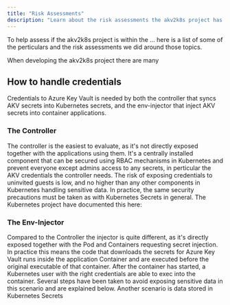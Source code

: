```yaml
---
title: "Risk Assessments"
description: "Learn about the risk assessments the akv2k8s project has done"
---
```


To help assess if the akv2k8s project is within the ... here is a list of some of the perticulars and the risk assessments we did around those topics.

When developing the akv2k8s project there are many

## How to handle credentials

Credentials to Azure Key Vault is needed by both the controller that syncs AKV secrets into Kubernetes secrets, and the env-injector that inject AKV secrets into container applications.


### The Controller

The controller is the easiest to evaluate, as it's not directly exposed together with the applications using them. It's a centrally installed component that can be secured using RBAC mechanisms in Kubernetes and prevent everyone except admins access to any secrets, in perticular the AKV credentials the controller needs. The risk of exposing credentials to uninvited guests is low, and no higher than any other components in Kubernetes handling sensitive data. In practice, the same security precautions must be taken as with Kubernetes Secrets in general. The Kubernetes project have documented this here:

### The Env-Injector

Compared to the Controller the injector is quite different, as it's directly exposed together with the Pod and Containers requesting secret injection. In practice this means the code that downloads the secrets for Azure Key Vault runs inside the application Container and are executed before the original executable of that container. After the container has started, a Kubernetes user with the right credentials are able to exec into the container. Several steps have been taken to avoid exposing sensitive data in this scenario and are explained below. Another scenario is data stored in Kubernetes Secrets
